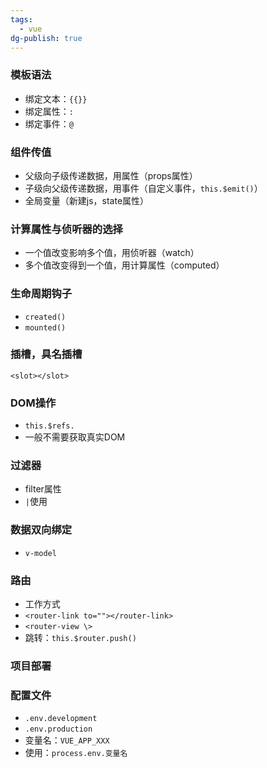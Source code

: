 ```yaml
---
tags:
  - vue
dg-publish: true
---
```

### 模板语法
- 绑定文本：`{{}}`
- 绑定属性：`:`
- 绑定事件：`@`


### 组件传值 
- 父级向子级传递数据，用属性（props属性）
- 子级向父级传递数据，用事件（自定义事件，`this.$emit()`）
- 全局变量（新建js，state属性）

### 计算属性与侦听器的选择
- 一个值改变影响多个值，用侦听器（watch）
- 多个值改变得到一个值，用计算属性（computed）

### 生命周期钩子
- `created()`
- `mounted()`

### 插槽，具名插槽
`<slot></slot>`

### DOM操作
- `this.$refs.`
- 一般不需要获取真实DOM

### 过滤器
- filter属性
- `|`使用

### 数据双向绑定
- `v-model`

### 路由
- 工作方式
- `<router-link to=""></router-link>`
- `<router-view \>`
- 跳转：`this.$router.push()`

### 项目部署


### 配置文件
- `.env.development`
- `.env.production`
- 变量名：`VUE_APP_XXX`
- 使用：`process.env.变量名`


